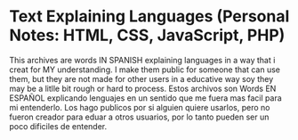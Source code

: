 # Text Explaining Languages (Personal Notes: HTML, CSS, JavaScript, PHP)
 This archives are words IN SPANISH explaining languages in a way that i creat for MY understanding. I make them public for someone that can use them, but they are not made for other users in a educative way soy they may be a litlle bit rough or hard to process.
 Estos archivos son Words EN ESPAÑOL explicando lenguajes en un sentido que me fuera mas facil para mi entenderlo. Los hago publicos por si alguien quiere usarlos, pero no fueron creador para eduar a otros usuarios, por lo tanto pueden ser un poco dificiles de entender.
